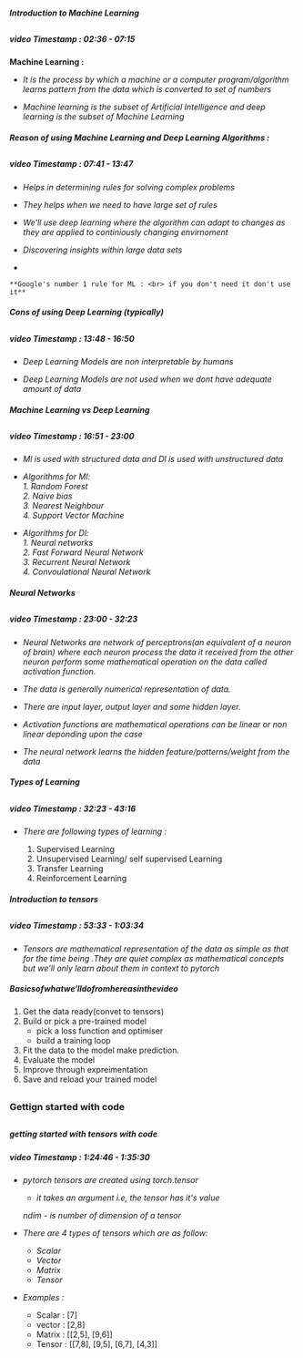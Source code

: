 ##### **Introduction to Machine Learning**

##

##### **video Timestamp :** **02:36 - 07:15**



**Machine Learning :**

*
    *It is the process by which a machine or a computer program/algorithm learns pattern from the data which is converted to set of numbers*

*  
    *Machine learning is the subset of Artificial Intelligence and deep learning is the subset of Machine Learning*

##### **Reason of using Machine Learning and Deep Learning Algorithms :**

##

##### **video Timestamp :** **07:41 - 13:47**

*
    *Helps in determining rules for solving complex problems*
*
    *They helps when we need to have large set of rules*
*
    *We'll use deep learning where the algorithm can adapt to changes as they are applied to continiously changing envirnoment*
*
    *Discovering insights within large data sets*

*
    
    **Google's number 1 rule for ML : <br> if you don't need it don't use it**


##### **Cons of using Deep Learning (typically)**

##

##### **video Timestamp :** **13:48 - 16:50**


*
    *Deep Learning Models are non interpretable by humans*

*
    *Deep Learning Models are not used when we dont have adequate amount of data*


##### **Machine Learning vs Deep Learning**

##

##### **video Timestamp :** **16:51 - 23:00**

*
    *Ml is used with structured data and Dl is used with unstructured data*

*
    *Algorithms for Ml:*<br>
    *1. Random Forest*<br>
    *2. Naive bias*<br>
    *3. Nearest Neighbour*<br>
    *4. Support Vector Machine*<br>

*
    *Algorithms for Dl:*<br>
    *1. Neural networks*<br>
    *2. Fast Forward Neural Network*<br>
    *3. Recurrent Neural Network*<br>
    *4. Convoulational Neural Network*<br>

##### **Neural Networks**

##

##### **video Timestamp :** **23:00 - 32:23**

*
    *Neural Networks are network of perceptrons(an equivalent of a neuron of brain) where each neuron process the data it received from the other neuron perform some mathematical operation on the data called activation function.*

*
    *The data is generally numerical representation of data.*

*
    *There are input layer, output layer and some hidden layer.*

*
    *Activation functions are mathematical operations can be linear or non linear deponding upon the case*

*
    *The neural network learns the hidden feature/patterns/weight from the data*


##### **Types of Learning**

##

##### **video Timestamp :** **32:23 - 43:16**

*
    *There are following types of learning :*
    
    1. Supervised Learning
    2. Unsupervised Learning/ self supervised Learning
    3. Transfer Learning
    4. Reinforcement Learning



##### **Introduction to tensors**

##

##### **video Timestamp :** **53:33 - 1:03:34**

*
    *Tensors are mathematical representation of the data as simple as that for the time being .They are quiet complex as mathematical concepts but we'll only learn about them in context to pytorch*

##### $Basics of what we'll do from here as in the video$
1. Get the data ready(convet to tensors)
2. Build or pick a pre-trained model
    - pick a loss function and optimiser
    - build a training loop
3. Fit the data to the model make prediction.
4. Evaluate the model
5. Improve through expreimentation
6. Save and reload your trained model

##

###  Gettign started with code

##
##### **getting started with tensors with code**


##### **video Timestamp :** **1:24:46* - 1:35:30*

*
    *pytorch tensors are created using torch.tensor*
    - *it takes an argument i.e, the tensor has it's value*

    *ndim - is number of dimension of a tensor*

*
    *There are 4 types of tensors which are as follow:*

    - $Scalar$
    - $Vector$
    - $Matrix$
    - $Tensor$

*
    *Examples :*
    - Scalar : [7]
    - vector : [2,8]
    - Matrix : [[2,5],
                [9,6]]
    - Tensor : [[7,8],
                [9,5],
                [6,7],
                [4,3]]

